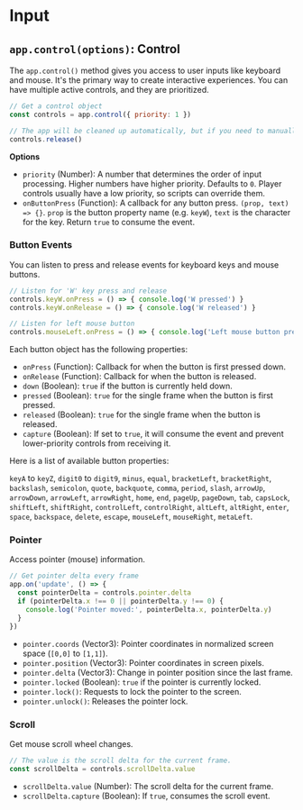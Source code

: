 # Input

## `app.control(options)`: Control

The `app.control()` method gives you access to user inputs like keyboard and mouse. It's the primary way to create interactive experiences. You can have multiple active controls, and they are prioritized.

```javascript
// Get a control object
const controls = app.control({ priority: 1 })

// The app will be cleaned up automatically, but if you need to manually release control:
controls.release()
```

**Options**

*   `priority` (Number): A number that determines the order of input processing. Higher numbers have higher priority. Defaults to `0`. Player controls usually have a low priority, so scripts can override them.
*   `onButtonPress` (Function): A callback for any button press. `(prop, text) => {}`. `prop` is the button property name (e.g. `keyW`), `text` is the character for the key. Return `true` to consume the event.


### Button Events

You can listen to press and release events for keyboard keys and mouse buttons.

```javascript
// Listen for 'W' key press and release
controls.keyW.onPress = () => { console.log('W pressed') }
controls.keyW.onRelease = () => { console.log('W released') }

// Listen for left mouse button
controls.mouseLeft.onPress = () => { console.log('Left mouse button pressed') }
```

Each button object has the following properties:
*   `onPress` (Function): Callback for when the button is first pressed down.
*   `onRelease` (Function): Callback for when the button is released.
*   `down` (Boolean): `true` if the button is currently held down.
*   `pressed` (Boolean): `true` for the single frame when the button is first pressed.
*   `released` (Boolean): `true` for the single frame when the button is released.
*   `capture` (Boolean): If set to `true`, it will consume the event and prevent lower-priority controls from receiving it.

Here is a list of available button properties:

`keyA` to `keyZ`, `digit0` to `digit9`, `minus`, `equal`, `bracketLeft`, `bracketRight`, `backslash`, `semicolon`, `quote`, `backquote`, `comma`, `period`, `slash`, `arrowUp`, `arrowDown`, `arrowLeft`, `arrowRight`, `home`, `end`, `pageUp`, `pageDown`, `tab`, `capsLock`, `shiftLeft`, `shiftRight`, `controlLeft`, `controlRight`, `altLeft`, `altRight`, `enter`, `space`, `backspace`, `delete`, `escape`, `mouseLeft`, `mouseRight`, `metaLeft`.

### Pointer

Access pointer (mouse) information.

```javascript
// Get pointer delta every frame
app.on('update', () => {
  const pointerDelta = controls.pointer.delta
  if (pointerDelta.x !== 0 || pointerDelta.y !== 0) {
    console.log('Pointer moved:', pointerDelta.x, pointerDelta.y)
  }
})
```

*   `pointer.coords` (Vector3): Pointer coordinates in normalized screen space (`[0,0]` to `[1,1]`).
*   `pointer.position` (Vector3): Pointer coordinates in screen pixels.
*   `pointer.delta` (Vector3): Change in pointer position since the last frame.
*   `pointer.locked` (Boolean): `true` if the pointer is currently locked.
*   `pointer.lock()`: Requests to lock the pointer to the screen.
*   `pointer.unlock()`: Releases the pointer lock.

### Scroll

Get mouse scroll wheel changes.

```javascript
// The value is the scroll delta for the current frame.
const scrollDelta = controls.scrollDelta.value
```

*   `scrollDelta.value` (Number): The scroll delta for the current frame.
*   `scrollDelta.capture` (Boolean): If `true`, consumes the scroll event.

